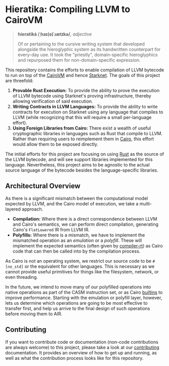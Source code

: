 # Hieratika: Compiling LLVM to CairoVM

> **hieratiká /ˌhaɪ(ə)ˈɹætɪka/**, _adjective_
>
> Of or pertaining to the cursive writing system that developed alongside the hieroglyphic system as
> its handwritten counterpart for every-day use. It took the "priestly", domain-specific
> hieroglyphics and repurposed them for non-domain-specific expression.

This repository contains the efforts to enable compilation of LLVM bytecode to run on top of the
[CairoVM](https://github.com/lambdaclass/cairo-vm) and hence [Starknet](https://www.starknet.io).
The goals of this project are threefold:

1. **Provable Rust Execution:** To provide the ability to prove the execution of LLVM bytecode using
   Starknet's proving infrastructure, thereby allowing verification of said execution.
2. **Writing Contracts in LLVM Languages:** To provide the ability to write contracts for execution
   on Starknet using any language that compiles to LLVM (while recognizing that this will require a
   small per-language effort).
3. **Using Foreign Libraries from Cairo:** There exist a wealth of useful cryptographic libraries in
   languages such as Rust that compile to LLVM. Rather than requiring users to reimplement them in
   [Cairo](https://www.cairo-lang.org), this effort would allow them to be exposed directly.

The initial efforts for this project are focusing on using [Rust](https://rust-lang.org) as the
source of the LLVM bytecode, and will see support libraries implemented for this language.
Nevertheless, this project aims to be agnostic to the actual source language of the bytecode besides
the language-specific libraries.

## Architectural Overview

As there is a significant mismatch between the computational model expected by LLVM, and the Cairo
model of execution, we take a multi-layered approach.

- **Compilation:** Where there is a direct correspondence between LLVM and Cairo's semantics, we can
  perform direct compilation, generating Cairo's `FlatLowered` IR from LLVM IR.
- **Polyfills:** Where there is a mismatch, we have to implement the mismatched operation as an
  _emulation_ or a _polyfill_. These will implement the expected semantics (often given by
  [compiler-rt](https://compiler-rt.llvm.org)) as Cairo code that can then be called into by the
  compilation process.

As Cairo is not an operating system, we restrict our source code to be `#[no_std]` or the equivalent
for other languages. This is necessary as we cannot provide useful primitives for things like the
filesystem, network, or even threading.

In the future, we intend to move many of our polyfilled operations into native operations as part of
the CASM instruction set, or as Cairo
[builtins](https://book.cairo-lang.org/ch204-00-builtins.html#builtins) to improve performance.
Starting with the emulation or polyfill layer, however, lets us determine which operations are going
to be most effective to transfer first, and help us arrive to the final design of such operations
before moving them to AIR.

## Contributing

If you want to contribute code or documentation (non-code contributions are always welcome) to this
project, please take a look at our [contributing](./docs/CONTRIBUTING.md) documentation. It provides
an overview of how to get up and running, as well as what the contribution process looks like for
this repository.
